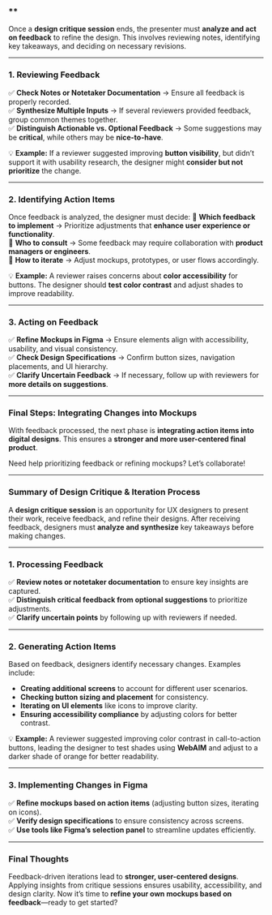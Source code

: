### **

Once a **design critique session** ends, the presenter must **analyze and act on feedback** to refine the design. This involves reviewing notes, identifying key takeaways, and deciding on necessary revisions.

---

### **1. Reviewing Feedback**
✅ **Check Notes or Notetaker Documentation** → Ensure all feedback is properly recorded.  
✅ **Synthesize Multiple Inputs** → If several reviewers provided feedback, group common themes together.  
✅ **Distinguish Actionable vs. Optional Feedback** → Some suggestions may be **critical**, while others may be **nice-to-have**.

💡 **Example:** If a reviewer suggested improving **button visibility**, but didn’t support it with usability research, the designer might **consider but not prioritize** the change.

---

### **2. Identifying Action Items**
Once feedback is analyzed, the designer must decide:
🔹 **Which feedback to implement** → Prioritize adjustments that **enhance user experience or functionality**.  
🔹 **Who to consult** → Some feedback may require collaboration with **product managers or engineers**.  
🔹 **How to iterate** → Adjust mockups, prototypes, or user flows accordingly.

💡 **Example:** A reviewer raises concerns about **color accessibility** for buttons. The designer should **test color contrast** and adjust shades to improve readability.

---

### **3. Acting on Feedback**
✅ **Refine Mockups in Figma** → Ensure elements align with accessibility, usability, and visual consistency.  
✅ **Check Design Specifications** → Confirm button sizes, navigation placements, and UI hierarchy.  
✅ **Clarify Uncertain Feedback** → If necessary, follow up with reviewers for **more details on suggestions**.

---

### **Final Steps: Integrating Changes into Mockups**
With feedback processed, the next phase is **integrating action items into digital designs**. This ensures a **stronger and more user-centered final product**.

Need help prioritizing feedback or refining mockups? Let’s collaborate!


----

### **Summary of Design Critique & Iteration Process**

A **design critique session** is an opportunity for UX designers to present their work, receive feedback, and refine their designs. After receiving feedback, designers must **analyze and synthesize** key takeaways before making changes.

---

### **1. Processing Feedback**
✅ **Review notes or notetaker documentation** to ensure key insights are captured.  
✅ **Distinguish critical feedback from optional suggestions** to prioritize adjustments.  
✅ **Clarify uncertain points** by following up with reviewers if needed.  

---

### **2. Generating Action Items**
Based on feedback, designers identify necessary changes. Examples include:
- **Creating additional screens** to account for different user scenarios.  
- **Checking button sizing and placement** for consistency.  
- **Iterating on UI elements** like icons to improve clarity.  
- **Ensuring accessibility compliance** by adjusting colors for better contrast.  

💡 **Example:** A reviewer suggested improving color contrast in call-to-action buttons, leading the designer to test shades using **WebAIM** and adjust to a darker shade of orange for better readability.

---

### **3. Implementing Changes in Figma**
✅ **Refine mockups based on action items** (adjusting button sizes, iterating on icons).  
✅ **Verify design specifications** to ensure consistency across screens.  
✅ **Use tools like Figma’s selection panel** to streamline updates efficiently.  

---

### **Final Thoughts**
Feedback-driven iterations lead to **stronger, user-centered designs**. Applying insights from critique sessions ensures usability, accessibility, and design clarity. Now it’s time to **refine your own mockups based on feedback**—ready to get started?  
